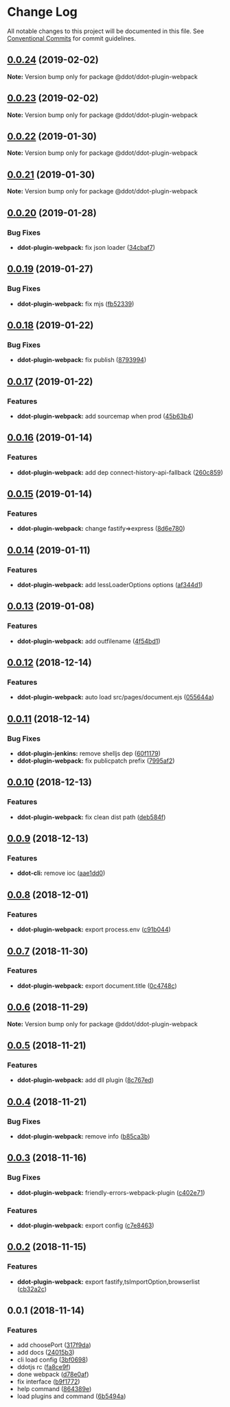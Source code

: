 # Change Log

All notable changes to this project will be documented in this file.
See [Conventional Commits](https://conventionalcommits.org) for commit guidelines.

## [0.0.24](https://github.com/Jetsly/ddot/compare/@ddot/ddot-plugin-webpack@0.0.23...@ddot/ddot-plugin-webpack@0.0.24) (2019-02-02)

**Note:** Version bump only for package @ddot/ddot-plugin-webpack





## [0.0.23](https://github.com/Jetsly/ddot/compare/@ddot/ddot-plugin-webpack@0.0.22...@ddot/ddot-plugin-webpack@0.0.23) (2019-02-02)

**Note:** Version bump only for package @ddot/ddot-plugin-webpack





## [0.0.22](https://github.com/Jetsly/ddot/compare/@ddot/ddot-plugin-webpack@0.0.21...@ddot/ddot-plugin-webpack@0.0.22) (2019-01-30)

**Note:** Version bump only for package @ddot/ddot-plugin-webpack





## [0.0.21](https://github.com/Jetsly/ddot/compare/@ddot/ddot-plugin-webpack@0.0.20...@ddot/ddot-plugin-webpack@0.0.21) (2019-01-30)

**Note:** Version bump only for package @ddot/ddot-plugin-webpack





## [0.0.20](https://github.com/Jetsly/ddot/compare/@ddot/ddot-plugin-webpack@0.0.19...@ddot/ddot-plugin-webpack@0.0.20) (2019-01-28)


### Bug Fixes

* **ddot-plugin-webpack:** fix json loader ([34cbaf7](https://github.com/Jetsly/ddot/commit/34cbaf7))





## [0.0.19](https://github.com/Jetsly/ddot/compare/@ddot/ddot-plugin-webpack@0.0.18...@ddot/ddot-plugin-webpack@0.0.19) (2019-01-27)


### Bug Fixes

* **ddot-plugin-webpack:** fix mjs ([fb52339](https://github.com/Jetsly/ddot/commit/fb52339))





## [0.0.18](https://github.com/Jetsly/ddot/compare/@ddot/ddot-plugin-webpack@0.0.17...@ddot/ddot-plugin-webpack@0.0.18) (2019-01-22)


### Bug Fixes

* **ddot-plugin-webpack:** fix publish ([8793994](https://github.com/Jetsly/ddot/commit/8793994))





## [0.0.17](https://github.com/Jetsly/ddot/compare/@ddot/ddot-plugin-webpack@0.0.16...@ddot/ddot-plugin-webpack@0.0.17) (2019-01-22)


### Features

* **ddot-plugin-webpack:** add sourcemap when prod ([45b63b4](https://github.com/Jetsly/ddot/commit/45b63b4))





## [0.0.16](https://github.com/Jetsly/ddot/compare/@ddot/ddot-plugin-webpack@0.0.15...@ddot/ddot-plugin-webpack@0.0.16) (2019-01-14)


### Features

* **ddot-plugin-webpack:** add dep connect-history-api-fallback ([260c859](https://github.com/Jetsly/ddot/commit/260c859))





## [0.0.15](https://github.com/Jetsly/ddot/compare/@ddot/ddot-plugin-webpack@0.0.14...@ddot/ddot-plugin-webpack@0.0.15) (2019-01-14)


### Features

* **ddot-plugin-webpack:** change fastify=>express ([8d6e780](https://github.com/Jetsly/ddot/commit/8d6e780))





## [0.0.14](https://github.com/Jetsly/ddot/compare/@ddot/ddot-plugin-webpack@0.0.13...@ddot/ddot-plugin-webpack@0.0.14) (2019-01-11)


### Features

* **ddot-plugin-webpack:** add lessLoaderOptions options ([af344d1](https://github.com/Jetsly/ddot/commit/af344d1))





## [0.0.13](https://github.com/Jetsly/ddot/compare/@ddot/ddot-plugin-webpack@0.0.12...@ddot/ddot-plugin-webpack@0.0.13) (2019-01-08)


### Features

* **ddot-plugin-webpack:** add outfilename ([4f54bd1](https://github.com/Jetsly/ddot/commit/4f54bd1))





## [0.0.12](https://github.com/Jetsly/ddot/compare/@ddot/ddot-plugin-webpack@0.0.11...@ddot/ddot-plugin-webpack@0.0.12) (2018-12-14)


### Features

* **ddot-plugin-webpack:** auto load src/pages/document.ejs ([055644a](https://github.com/Jetsly/ddot/commit/055644a))





## [0.0.11](https://github.com/Jetsly/ddot/compare/@ddot/ddot-plugin-webpack@0.0.10...@ddot/ddot-plugin-webpack@0.0.11) (2018-12-14)


### Bug Fixes

* **ddot-plugin-jenkins:** remove shelljs dep ([60f1179](https://github.com/Jetsly/ddot/commit/60f1179))
* **ddot-plugin-webpack:** fix publicpatch prefix ([7995af2](https://github.com/Jetsly/ddot/commit/7995af2))





## [0.0.10](https://github.com/Jetsly/ddot/compare/@ddot/ddot-plugin-webpack@0.0.9...@ddot/ddot-plugin-webpack@0.0.10) (2018-12-13)


### Features

* **ddot-plugin-webpack:** fix clean dist path ([deb584f](https://github.com/Jetsly/ddot/commit/deb584f))





## [0.0.9](https://github.com/Jetsly/ddot/compare/@ddot/ddot-plugin-webpack@0.0.8...@ddot/ddot-plugin-webpack@0.0.9) (2018-12-13)


### Features

* **ddot-cli:** remove ioc ([aae1dd0](https://github.com/Jetsly/ddot/commit/aae1dd0))





## [0.0.8](https://github.com/Jetsly/ddot/compare/@ddot/ddot-plugin-webpack@0.0.7...@ddot/ddot-plugin-webpack@0.0.8) (2018-12-01)


### Features

* **ddot-plugin-webpack:** export process.env ([c91b044](https://github.com/Jetsly/ddot/commit/c91b044))





## [0.0.7](https://github.com/Jetsly/ddot/compare/@ddot/ddot-plugin-webpack@0.0.6...@ddot/ddot-plugin-webpack@0.0.7) (2018-11-30)


### Features

* **ddot-plugin-webpack:** export document.title ([0c4748c](https://github.com/Jetsly/ddot/commit/0c4748c))





## [0.0.6](https://github.com/Jetsly/ddot/compare/@ddot/ddot-plugin-webpack@0.0.5...@ddot/ddot-plugin-webpack@0.0.6) (2018-11-29)

**Note:** Version bump only for package @ddot/ddot-plugin-webpack





## [0.0.5](https://github.com/Jetsly/ddot/compare/@ddot/ddot-plugin-webpack@0.0.4...@ddot/ddot-plugin-webpack@0.0.5) (2018-11-21)


### Features

* **ddot-plugin-webpack:** add dll plugin ([8c767ed](https://github.com/Jetsly/ddot/commit/8c767ed))





## [0.0.4](https://github.com/Jetsly/ddot/compare/@ddot/ddot-plugin-webpack@0.0.3...@ddot/ddot-plugin-webpack@0.0.4) (2018-11-21)


### Bug Fixes

* **ddot-plugin-webpack:** remove info ([b85ca3b](https://github.com/Jetsly/ddot/commit/b85ca3b))





## [0.0.3](https://github.com/Jetsly/ddot/compare/@ddot/ddot-plugin-webpack@0.0.2...@ddot/ddot-plugin-webpack@0.0.3) (2018-11-16)


### Bug Fixes

* **ddot-plugin-webpack:** friendly-errors-webpack-plugin ([c402e71](https://github.com/Jetsly/ddot/commit/c402e71))


### Features

* **ddot-plugin-webpack:** export config ([c7e8463](https://github.com/Jetsly/ddot/commit/c7e8463))





## [0.0.2](https://github.com/Jetsly/ddot/compare/@ddot/ddot-plugin-webpack@0.0.1...@ddot/ddot-plugin-webpack@0.0.2) (2018-11-15)


### Features

* **ddot-plugin-webpack:** export fastify,tsImportOption,browserlist ([cb32a2c](https://github.com/Jetsly/ddot/commit/cb32a2c))





## 0.0.1 (2018-11-14)


### Features

* add choosePort ([317f9da](https://github.com/Jetsly/ddot/commit/317f9da))
* add docs ([24015b3](https://github.com/Jetsly/ddot/commit/24015b3))
* cli load config ([3bf0698](https://github.com/Jetsly/ddot/commit/3bf0698))
* ddotjs rc ([fa8ce9f](https://github.com/Jetsly/ddot/commit/fa8ce9f))
* done webpack ([d78e0af](https://github.com/Jetsly/ddot/commit/d78e0af))
* fix interface ([b9f1772](https://github.com/Jetsly/ddot/commit/b9f1772))
* help command ([864389e](https://github.com/Jetsly/ddot/commit/864389e))
* load plugins and command ([6b5494a](https://github.com/Jetsly/ddot/commit/6b5494a))
